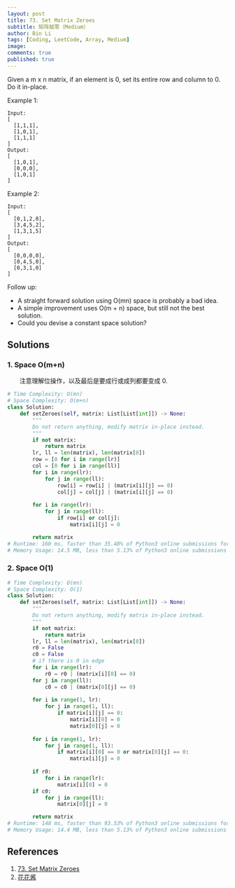 ```yaml
---
layout: post
title: 73. Set Matrix Zeroes
subtitle: 矩阵赋零（Medium）
author: Bin Li
tags: [Coding, LeetCode, Array, Medium]
image: 
comments: true
published: true
---
```


Given a m x n matrix, if an element is 0, set its entire row and column to 0. Do it in-place.

Example 1:
```
Input: 
[
  [1,1,1],
  [1,0,1],
  [1,1,1]
]
Output: 
[
  [1,0,1],
  [0,0,0],
  [1,0,1]
]
```
Example 2:
```
Input: 
[
  [0,1,2,0],
  [3,4,5,2],
  [1,3,1,5]
]
Output: 
[
  [0,0,0,0],
  [0,4,5,0],
  [0,3,1,0]
]
```
Follow up:

* A straight forward solution using O(mn) space is probably a bad idea.
* A simple improvement uses O(m + n) space, but still not the best solution.
* Could you devise a constant space solution?

## Solutions
### 1. Space O(m+n)
　　注意理解位操作，以及最后是要成行或成列都要变成 0.

```python
# Time Complexity: O(mn)
# Space Complexity: O(m+n)
class Solution:
    def setZeroes(self, matrix: List[List[int]]) -> None:
        """
        Do not return anything, modify matrix in-place instead.
        """
        if not matrix:
            return matrix
        lr, ll = len(matrix), len(matrix[0])
        row = [0 for i in range(lr)]
        col = [0 for i in range(ll)]
        for i in range(lr):
            for j in range(ll):
                row[i] = row[i] | (matrix[i][j] == 0)
                col[j] = col[j] | (matrix[i][j] == 0)
        
        for i in range(lr):
            for j in range(ll):
                if row[i] or col[j]:
                    matrix[i][j] = 0

        return matrix
# Runtime: 160 ms, faster than 35.48% of Python3 online submissions for Set Matrix Zeroes.
# Memory Usage: 14.5 MB, less than 5.13% of Python3 online submissions for Set Matrix Zeroes.
```

### 2. Space O(1)

```python
# Time Complexity: O(mn)
# Space Complexity: O(1)
class Solution:
    def setZeroes(self, matrix: List[List[int]]) -> None:
        """
        Do not return anything, modify matrix in-place instead.
        """
        if not matrix:
            return matrix
        lr, ll = len(matrix), len(matrix[0])
        r0 = False
        c0 = False
        # if there is 0 in edge
        for i in range(lr):
            r0 = r0 | (matrix[i][0] == 0)
        for j in range(ll):
            c0 = c0 | (matrix[0][j] == 0)
        
        for i in range(1, lr):
            for j in range(1, ll):
                if matrix[i][j] == 0:
                    matrix[i][0] = 0
                    matrix[0][j] = 0
        
        for i in range(1, lr):
            for j in range(1, ll):
                if matrix[i][0] == 0 or matrix[0][j] == 0:
                    matrix[i][j] = 0
        
        if r0:
            for i in range(lr):
                matrix[i][0] = 0
        if c0:
            for j in range(ll):
                matrix[0][j] = 0

        return matrix
# Runtime: 148 ms, faster than 93.53% of Python3 online submissions for Set Matrix Zeroes.
# Memory Usage: 14.4 MB, less than 5.13% of Python3 online submissions for Set Matrix Zeroes.
```

## References
1. [73. Set Matrix Zeroes](https://leetcode.com/problems/set-matrix-zeroes/)
2. [花花酱](https://zxi.mytechroad.com/blog/algorithms/array/leetcode-73-set-matrix-zeroes/)